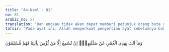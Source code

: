 ```yaml
---
title: "An-Naml - 81"
no: 81
arabic_no: ٨١
translation: "Dan engkau tidak akan dapat memberi petunjuk orang buta dari kesesatannya. Engkau tidak dapat menjadikan (seorang pun) mendengar, kecuali orang-orang yang beriman kepada ayat-ayat Kami, lalu mereka berserah diri."
tafsir: "Pada ayat ini, Allah memperkuat pengertian ayat sebelumnya bahwa Nabi Muhammad sama sekali tidak dapat memalingkan orang-orang buta yang telah terkunci hatinya dari kesesatan. Mata hatinya tidak dapat diberi petunjuk kepada jalan yang lurus karena ada hijab atau dinding yang menutupi pandangannya, sehingga tidak dapat melihat kebenaran sama sekali. Nabi Muhammad tidak dapat menjadikan seseorang dapat mendengar seruannya dengan pendengaran yang positif, kecuali orang-orang yang beriman kepada Allah, lalu berserah diri secara tulus ikhlas kepada-Nya."
---
```

وَمَآ اَنْتَ بِهٰدِى الْعُمْيِ عَنْ ضَلٰلَتِهِمْۗ اِنْ تُسْمِعُ اِلَّا مَنْ يُّؤْمِنُ بِاٰيٰتِنَا فَهُمْ مُّسْلِمُوْنَ 